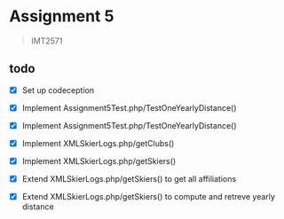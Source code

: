 
# Assignment 5
>IMT2571

## todo

- [x] Set up codeception
- [x] Implement Assignment5Test.php/TestOneYearlyDistance()
- [x] Implement Assignment5Test.php/TestOneYearlyDistance()
- [x] Implement XMLSkierLogs.php/getClubs()
- [x] Implement XMLSkierLogs.php/getSkiers()
- [x] Extend XMLSkierLogs.php/getSkiers() to get all affiliations
- [x] Extend XMLSkierLogs.php/getSkiers() to compute and retreve yearly distance









